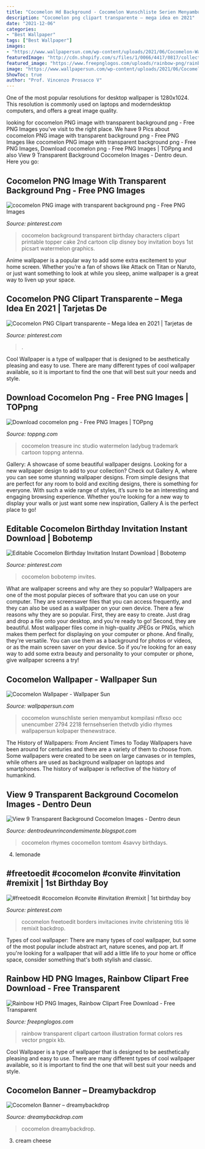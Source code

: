 ```yaml
---
title: "Cocomelon Hd Background - Cocomelon Wunschliste Serien Menyambut Kompilasi Nflxso Occ Unencumber 2794 2218 Fernsehserien Thetvdb Yidio Rhymes Wallpapersun Kolpaper Thenewstrace"
description: "Cocomelon png clipart transparente – mega idea en 2021"
date: "2021-12-06"
categories:
- "Best Wallpaper"
tags: ["Best Wallpaper"]
images:
- "https://www.wallpapersun.com/wp-content/uploads/2021/06/Cocomelon-Wallpapersun-2-715x421.jpg"
featuredImage: "http://cdn.shopify.com/s/files/1/0066/4417/0817/collections/AN-1353_1024x.jpg?v=1597480732"
featured_image: "https://www.freepnglogos.com/uploads/rainbow-png/rainbow-png-images-colors-the-sky-png-only-0.png"
image: "https://www.wallpapersun.com/wp-content/uploads/2021/06/Cocomelon-Wallpapersun-2-715x421.jpg"
ShowToc: true
author: "Prof. Vincenzo Prosacco V"
---
```



One of the most popular resolutions for desktop wallpaper is 1280x1024. This resolution is commonly used on laptops and moderndesktop computers, and offers a great image quality.

	

		
looking for cocomelon PNG image with transparent background png - Free PNG Images you've visit to the right place. We have 9 Pics about cocomelon PNG image with transparent background png - Free PNG Images like cocomelon PNG image with transparent background png - Free PNG Images, Download cocomelon png - Free PNG Images | TOPpng and also View 9 Transparent Background Cocomelon Images - Dentro deun. Here you go:
		
    
## Cocomelon PNG Image With Transparent Background Png - Free PNG Images

<img loading=lazy src="https://i.pinimg.com/736x/c9/0e/13/c90e134908362185de6520cfdb862ea8.jpg" onerror="this.onerror=null;this.src='https://tse1.mm.bing.net/th?id=OIP.kkmxSGPCh2RAqf4uQjITbAHaHk&amp;pid=15.1';" alt="cocomelon PNG image with transparent background png - Free PNG Images">

_Source: pinterest.com_

>cocomelon background transparent birthday characters clipart printable topper cake 2nd cartoon clip disney boy invitation boys 1st picsart watermelon graphics. 

	

Anime wallpaper is a popular way to add some extra excitement to your home screen. Whether you’re a fan of shows like Attack on Titan or Naruto, or just want something to look at while you sleep, anime wallpaper is a great way to liven up your space.

    
## Cocomelon PNG Clipart Transparente – Mega Idea En 2021 | Tarjetas De

<img loading=lazy src="https://i.pinimg.com/originals/41/77/36/4177367f6a9de63d8e94f7e8c9718a8b.png" onerror="this.onerror=null;this.src='https://tse4.mm.bing.net/th?id=OIP.eV3QMFLH7fM-jwCRTV01KwHaLt&amp;pid=15.1';" alt="Cocomelon PNG Clipart transparente – Mega Idea en 2021 | Tarjetas de">

_Source: pinterest.com_

>. 

	

Cool Wallpaper is a type of wallpaper that is designed to be aesthetically pleasing and easy to use. There are many different types of cool wallpaper available, so it is important to find the one that will best suit your needs and style.

    
## Download Cocomelon Png - Free PNG Images | TOPpng

<img loading=lazy src="https://toppng.com/public/uploads/preview/cocomelon-11606710665heoolyyqma.png" onerror="this.onerror=null;this.src='https://tse2.mm.bing.net/th?id=OIP.9k171bn3HWQ-ReFgyWGrHQHaHk&amp;pid=15.1';" alt="Download cocomelon png - Free PNG Images | TOPpng">

_Source: toppng.com_

>cocomelon treasure inc studio watermelon ladybug trademark cartoon toppng antenna. 

	

Gallery: A showcase of some beautiful wallpaper designs.
Looking for a new wallpaper design to add to your collection? Check out Gallery A, where you can see some stunning wallpaper designs. From simple designs that are perfect for any room to bold and exciting designs, there is something for everyone. With such a wide range of styles, it’s sure to be an interesting and engaging browsing experience. Whether you’re looking for a new way to display your walls or just want some new inspiration, Gallery A is the perfect place to go!





	
	
    
## Editable Cocomelon Birthday Invitation Instant Download | Bobotemp

<img loading=lazy src="https://i.pinimg.com/736x/f0/97/c9/f097c97eb6ea24d673fdea7506098bba.jpg" onerror="this.onerror=null;this.src='https://tse4.mm.bing.net/th?id=OIP.Wy-TgwSTmEm4x0O63E6PsQHaHa&amp;pid=15.1';" alt="Editable Cocomelon Birthday Invitation Instant Download | Bobotemp">

_Source: pinterest.com_

>cocomelon bobotemp invites. 

	

What are wallpaper screens and why are they so popular?
Wallpapers are one of the most popular pieces of software that you can use on your computer. They are screensaver files that you can access frequently, and they can also be used as a wallpaper on your own device. There a few reasons why they are so popular. First, they are easy to create. Just drag and drop a file onto your desktop, and you're ready to go! Second, they are beautiful. Most wallpaper files come in high-quality JPEGs or PNGs, which makes them perfect for displaying on your computer or phone. And finally, they're versatile. You can use them as a background for photos or videos, or as the main screen saver on your device. So if you're looking for an easy way to add some extra beauty and personality to your computer or phone, give wallpaper screens a try!

    
## Cocomelon Wallpaper - Wallpaper Sun

<img loading=lazy src="https://www.wallpapersun.com/wp-content/uploads/2021/06/Cocomelon-Wallpapersun-2-715x421.jpg" onerror="this.onerror=null;this.src='https://tse2.mm.bing.net/th?id=OIP.tbqK7ehnsXh876orogjojQHaEX&amp;pid=15.1';" alt="Cocomelon Wallpaper - Wallpaper Sun">

_Source: wallpapersun.com_

>cocomelon wunschliste serien menyambut kompilasi nflxso occ unencumber 2794 2218 fernsehserien thetvdb yidio rhymes wallpapersun kolpaper thenewstrace. 

	

The History of Wallpapers: From Ancient Times to Today
Wallpapers have been around for centuries and there are a variety of them to choose from. Some wallpapers were created to be seen on large canvases or in temples, while others are used as background wallpaper on laptops and smartphones. The history of wallpaper is reflective of the history of humankind.

    
## View 9 Transparent Background Cocomelon Images - Dentro Deun

<img loading=lazy src="https://i0.wp.com/wallpaperaccess.com/full/3113440.png" onerror="this.onerror=null;this.src='https://tse3.mm.bing.net/th?id=OIP.0L74ate2DehpgzIeiEhgDgHaFS&amp;pid=15.1';" alt="View 9 Transparent Background Cocomelon Images - Dentro deun">

_Source: dentrodeunrincondemimente.blogspot.com_

>cocomelon rhymes cocomellon tomtom 4savvy birthdays. 

	

4. lemonade 

    
## #freetoedit #cocomelon #convite #invitation #remixit | 1st Birthday Boy

<img loading=lazy src="https://i.pinimg.com/736x/d9/ac/a7/d9aca7faddc0b69c250cf2a136b11705.jpg" onerror="this.onerror=null;this.src='https://tse3.mm.bing.net/th?id=OIP.Ky8oSNoaQPFCrXU64vUB8QHaKx&amp;pid=15.1';" alt="#freetoedit #cocomelon #convite #invitation #remixit | 1st birthday boy">

_Source: pinterest.com_

>cocomelon freetoedit borders invitaciones invite christening titis lê remixit backdrop. 

	

Types of cool wallpaper:
There are many types of cool wallpaper, but some of the most popular include abstract art, nature scenes, and pop art. If you're looking for a wallpaper that will add a little life to your home or office space, consider something that's both stylish and classic.

    
## Rainbow HD PNG Images, Rainbow Clipart Free Download - Free Transparent

<img loading=lazy src="https://www.freepnglogos.com/uploads/rainbow-png/rainbow-png-images-colors-the-sky-png-only-0.png" onerror="this.onerror=null;this.src='https://tse3.mm.bing.net/th?id=OIP.HBuMfV_VVvG0Cv7IhGa7rwHaDr&amp;pid=15.1';" alt="Rainbow HD PNG Images, Rainbow Clipart Free Download - Free Transparent">

_Source: freepnglogos.com_

>rainbow transparent clipart cartoon illustration format colors res vector pngpix kb. 

	

Cool Wallpaper is a type of wallpaper that is designed to be aesthetically pleasing and easy to use. There are many different types of cool wallpaper available, so it is important to find the one that will best suit your needs and style.

    
## Cocomelon Banner – Dreamybackdrop

<img loading=lazy src="http://cdn.shopify.com/s/files/1/0066/4417/0817/collections/AN-1353_1024x.jpg?v=1597480732" onerror="this.onerror=null;this.src='https://tse4.mm.bing.net/th?id=OIP.UsenmniJc6CWM2n5f_QspAHaD4&amp;pid=15.1';" alt="Cocomelon Banner – dreamybackdrop">

_Source: dreamybackdrop.com_

>cocomelon dreamybackdrop. 

	

3. cream cheese 

